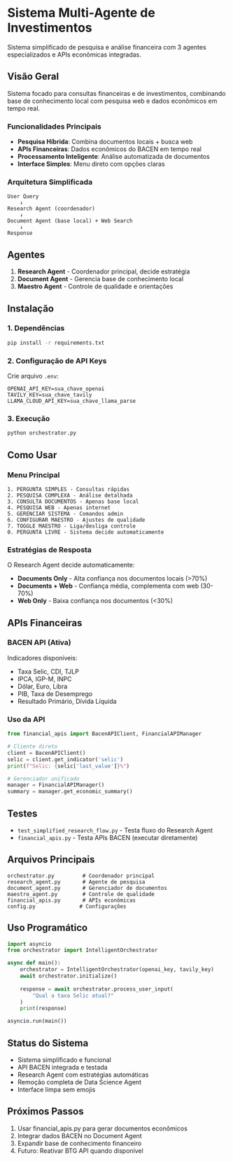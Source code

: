 # Sistema Multi-Agente de Investimentos

Sistema simplificado de pesquisa e análise financeira com 3 agentes especializados e APIs econômicas integradas.

## Visão Geral

Sistema focado para consultas financeiras e de investimentos, combinando base de conhecimento local com pesquisa web e dados econômicos em tempo real.

### Funcionalidades Principais

- **Pesquisa Híbrida**: Combina documentos locais + busca web
- **APIs Financeiras**: Dados econômicos do BACEN em tempo real
- **Processamento Inteligente**: Análise automatizada de documentos
- **Interface Simples**: Menu direto com opções claras

### Arquitetura Simplificada

```
User Query
    ↓
Research Agent (coordenador)
    ↓
Document Agent (base local) + Web Search
    ↓
Response
```

## Agentes

1. **Research Agent** - Coordenador principal, decide estratégia
2. **Document Agent** - Gerencia base de conhecimento local
3. **Maestro Agent** - Controle de qualidade e orientações

## Instalação

### 1. Dependências
```bash
pip install -r requirements.txt
```

### 2. Configuração de API Keys
Crie arquivo `.env`:
```env
OPENAI_API_KEY=sua_chave_openai
TAVILY_KEY=sua_chave_tavily
LLAMA_CLOUD_API_KEY=sua_chave_llama_parse
```

### 3. Execução
```bash
python orchestrator.py
```

## Como Usar

### Menu Principal

```
1. PERGUNTA SIMPLES - Consultas rápidas
2. PESQUISA COMPLEXA - Análise detalhada
3. CONSULTA DOCUMENTOS - Apenas base local
4. PESQUISA WEB - Apenas internet
5. GERENCIAR SISTEMA - Comandos admin
6. CONFIGURAR MAESTRO - Ajustes de qualidade
7. TOGGLE MAESTRO - Liga/desliga controle
0. PERGUNTA LIVRE - Sistema decide automaticamente
```

### Estratégias de Resposta

O Research Agent decide automaticamente:

- **Documents Only** - Alta confiança nos documentos locais (>70%)
- **Documents + Web** - Confiança média, complementa com web (30-70%)
- **Web Only** - Baixa confiança nos documentos (<30%)

## APIs Financeiras

### BACEN API (Ativa)

Indicadores disponíveis:
- Taxa Selic, CDI, TJLP
- IPCA, IGP-M, INPC
- Dólar, Euro, Libra
- PIB, Taxa de Desemprego
- Resultado Primário, Dívida Líquida

### Uso da API

```python
from financial_apis import BacenAPIClient, FinancialAPIManager

# Cliente direto
client = BacenAPIClient()
selic = client.get_indicator('selic')
print(f"Selic: {selic['last_value']}%")

# Gerenciador unificado
manager = FinancialAPIManager()
summary = manager.get_economic_summary()
```

## Testes

- `test_simplified_research_flow.py` - Testa fluxo do Research Agent
- `financial_apis.py` - Testa APIs BACEN (executar diretamente)

## Arquivos Principais

```
orchestrator.py         # Coordenador principal
research_agent.py       # Agente de pesquisa
document_agent.py       # Gerenciador de documentos
maestro_agent.py        # Controle de qualidade
financial_apis.py       # APIs econômicas
config.py              # Configurações
```

## Uso Programático

```python
import asyncio
from orchestrator import IntelligentOrchestrator

async def main():
    orchestrator = IntelligentOrchestrator(openai_key, tavily_key)
    await orchestrator.initialize()
    
    response = await orchestrator.process_user_input(
        "Qual a taxa Selic atual?"
    )
    print(response)

asyncio.run(main())
```

## Status do Sistema

- Sistema simplificado e funcional
- API BACEN integrada e testada
- Research Agent com estratégias automáticas
- Remoção completa de Data Science Agent
- Interface limpa sem emojis

## Próximos Passos

1. Usar financial_apis.py para gerar documentos econômicos
2. Integrar dados BACEN no Document Agent
3. Expandir base de conhecimento financeiro
4. Futuro: Reativar BTG API quando disponível 